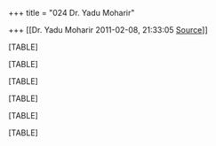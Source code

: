 +++
title = "024 Dr. Yadu Moharir"

+++
[[Dr. Yadu Moharir	2011-02-08, 21:33:05 [Source](https://groups.google.com/g/bvparishat/c/tLU7mvXUYkE)]]



[TABLE]

[TABLE]

[TABLE]

[TABLE]

[TABLE]

[TABLE]

  

